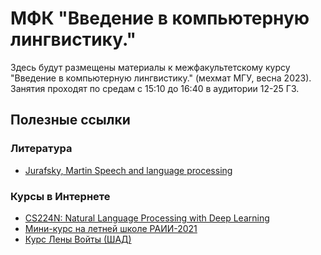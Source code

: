 # МФК "Введение в компьютерную лингвистику."
 
Здесь будут размещены материалы к межфакультетскому курсу "Введение в компьютерную лингвистику." (мехмат МГУ, весна 2023). 
Занятия проходят по средам с 15:10 до 16:40 в аудитории 12-25 ГЗ.

## Полезные ссылки

### Литература

* [Jurafsky, Martin Speech and language processing](https://web.stanford.edu/~jurafsky/slp3/)

### Курсы в Интернете

* [CS224N: Natural Language Processing with Deep Learning](https://web.stanford.edu/class/cs224n/)
* [Мини-курс на летней школе РАИИ-2021](https://github.com/deeppavlov/raai_summer_school_nlp_2021)
* [Курс Лены Войты (ШАД)](https://lena-voita.github.io/nlp_course.html)